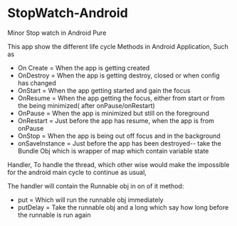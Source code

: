 # StopWatch-Android
Minor Stop watch in Android Pure

This app show the different life cycle Methods in Android Application, 
Such as   
- On Create = When the app is getting created
- OnDestroy = When the app is getting destroy, closed or when config has changed
- OnStart = When the app getting started and gain the focus
- OnResume = When the app getting the focus, either from start or from the being minimized( after onPause/onRestart)
- OnPause = When the app is minimized but still on the foreground
- OnRestart = Just before the app has resume, when the app is from onPause
- OnStop = When the app is being out off focus and in the background
- onSaveInstance = Just before the app has been destroyed-- take the Bundle Obj which is wrapper of map which contain variable state         
     
Handler,
To handle the thread, which other wise would make the impossible for the android main cycle to continue as usual,

The handler will contain the Runnable obj in on of it method:
- put = Which will run the runnable obj immediately
- putDelay = Take the runnable obj and a long which say how long before the runnable is run again
      
